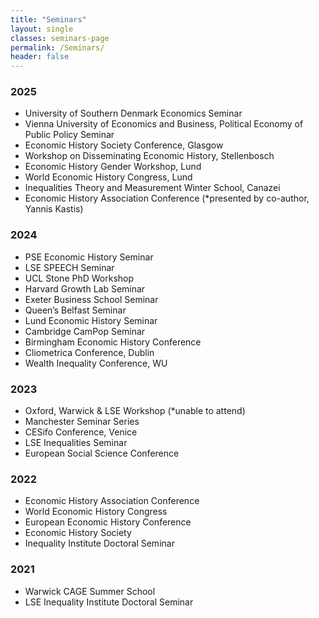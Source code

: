 ```yaml
---
title: "Seminars"
layout: single
classes: seminars-page
permalink: /Seminars/
header: false
---
```

<style>
.seminar-wrapper {
  margin-top: 0 !important;
}
</style>


<div class="seminar-wrapper">
  
### 2025
- University of Southern Denmark Economics Seminar
- Vienna University of Economics and Business, Political Economy of Public Policy Seminar
- Economic History Society Conference, Glasgow
- Workshop on Disseminating Economic History, Stellenbosch
- Economic History Gender Workshop, Lund  
- World Economic History Congress, Lund
- Inequalities Theory and Measurement Winter School, Canazei
- Economic History Association Conference (*presented by co-author, Yannis Kastis)
 
### 2024
- PSE Economic History Seminar  
- LSE SPEECH Seminar  
- UCL Stone PhD Workshop
- Harvard Growth Lab Seminar  
- Exeter Business School Seminar
- Queen’s Belfast Seminar
- Lund Economic History Seminar
- Cambridge CamPop Seminar  
- Birmingham Economic History Conference  
- Cliometrica Conference, Dublin
- Wealth Inequality Conference, WU

### 2023
- Oxford, Warwick & LSE Workshop (*unable to attend) 
- Manchester Seminar Series  
- CESifo Conference, Venice  
- LSE Inequalities Seminar  
- European Social Science Conference

### 2022
- Economic History Association Conference
- World Economic History Congress  
- European Economic History Conference  
- Economic History Society  
- Inequality Institute Doctoral Seminar  

### 2021
- Warwick CAGE Summer School  
- LSE Inequality Institute Doctoral Seminar  

</div>
